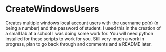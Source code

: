 # CreateWindowsUsers
Creates multiple windows local account users with the username pc(n) (n being a number) and the password of student. I used this in the creation of a small lab at a school I was doing some work for. You will need python installed for these scripts to work for you. Still very much a work in progress, plan to go back through and comments and a README later.  

